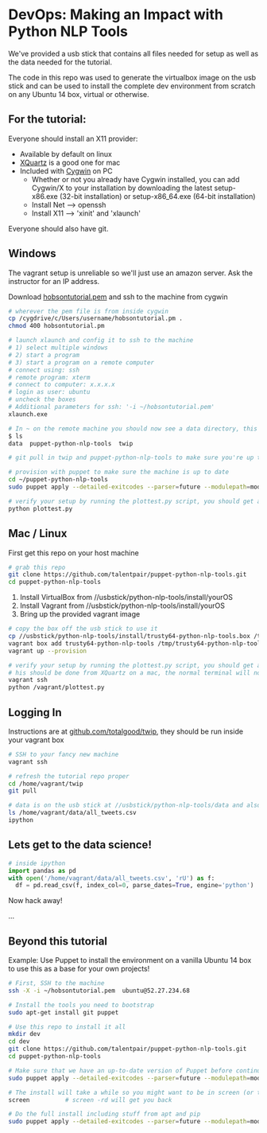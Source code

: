 # DevOps: Making an Impact with Python NLP Tools

We've provided a usb stick that contains all files needed for setup as well as the data needed for the tutorial.

The code in this repo was used to generate the virtualbox image on the usb stick and can be used to install the complete dev environment
 from scratch on any Ubuntu 14 box, virtual or otherwise.

## For the tutorial:

Everyone should install an X11 provider:

* Available by default on linux
* [XQuartz](https://www.xquartz.org/) is a good one for mac
* Included with [Cygwin](http://cygwin.com/) on PC
    * Whether or not you already have Cygwin installed, you can add Cygwin/X to your installation by downloading the latest
    setup-x86.exe (32-bit installation) or setup-x86_64.exe (64-bit installation)
    * Install Net --> openssh
    * Install X11 --> 'xinit' and 'xlaunch'

Everyone should also have git.

## Windows

The vagrant setup is unreliable so we'll just use an amazon server.  Ask the instructor for an IP address.

Download [hobsontutorial.pem](https://raw.githubusercontent.com/talentpair/puppet-python-nlp-tools/master/hobsontutorial.pem) and ssh to the machine from cygwin

```bash
# wherever the pem file is from inside cygwin
cp /cygdrive/c/Users/username/hobsontutorial.pm .
chmod 400 hobsontutorial.pm

# launch xlaunch and config it to ssh to the machine
# 1) select multiple windows
# 2) start a program
# 3) start a program on a remote computer
# connect using: ssh
# remote program: xterm
# connect to computer: x.x.x.x
# login as user: ubuntu
# uncheck the boxes
# Additional parameters for ssh: '-i ~/hobsontutorial.pem'
xlaunch.exe

# In ~ on the remote machine you should now see a data directory, this repo and the main tutorial repo
$ ls
data  puppet-python-nlp-tools  twip

# git pull in twip and puppet-python-nlp-tools to make sure you're up to date

# provision with puppet to make sure the machine is up to date
cd ~/puppet-python-nlp-tools
sudo puppet apply --detailed-exitcodes --parser=future --modulepath=modules manifests/tutorial.pp || test $? -eq 2

# verify your setup by running the plottest.py script, you should get a simple plot
python plottest.py
```

## Mac / Linux

First get this repo on your host machine

```bash
# grab this repo
git clone https://github.com/talentpair/puppet-python-nlp-tools.git
cd puppet-python-nlp-tools
```

1. Install VirtualBox from //usbstick/python-nlp-tools/install/yourOS
1. Install Vagrant from //usbstick/python-nlp-tools/install/yourOS
1. Bring up the provided vagrant image

```bash
# copy the box off the usb stick to use it
cp //usbstick/python-nlp-tools/install/trusty64-python-nlp-tools.box /tmp/trusty64-python-nlp-tools.box
vagrant box add trusty64-python-nlp-tools /tmp/trusty64-python-nlp-tools.box
vagrant up --provision

# verify your setup by running the plottest.py script, you should get a simple plot
# his should be done from XQuartz on a mac, the normal terminal will not have X11 enabled
vagrant ssh
python /vagrant/plottest.py
```

## Logging In

Instructions are at [github.com/totalgood/twip](https://github.com/totalgood/twip/), they should be run inside your vagrant box

```bash
# SSH to your fancy new machine
vagrant ssh

# refresh the tutorial repo proper
cd /home/vagrant/twip
git pull

# data is on the usb stick at //usbstick/python-nlp-tools/data and also baked into the vagrant box
ls /home/vagrant/data/all_tweets.csv
ipython
```

## Lets get to the data science!
```py
# inside ipython
import pandas as pd
with open('/home/vagrant/data/all_tweets.csv', 'rU') as f:
  df = pd.read_csv(f, index_col=0, parse_dates=True, engine='python')
```

Now hack away!

...

## Beyond this tutorial

Example: Use Puppet to install the environment on a vanilla Ubuntu 14 box to use this as a base for your own projects!

```bash
# First, SSH to the machine
ssh -X -i ~/hobsontutorial.pem  ubuntu@52.27.234.68

# Install the tools you need to bootstrap
sudo apt-get install git puppet

# Use this repo to install it all
mkdir dev
cd dev
git clone https://github.com/talentpair/puppet-python-nlp-tools.git
cd puppet-python-nlp-tools

# Make sure that we have an up-to-date version of Puppet before continuing
sudo puppet apply --detailed-exitcodes --parser=future --modulepath=modules manifests/puppet.pp || test $? -eq 2

# The install will take a while so you might want to be in screen (or tmux if you like that sort of thing)
screen          # screen -rd will get you back

# Do the full install including stuff from apt and pip
sudo puppet apply --detailed-exitcodes --parser=future --modulepath=modules manifests/tutorial.pp || test $? -eq 2
```
